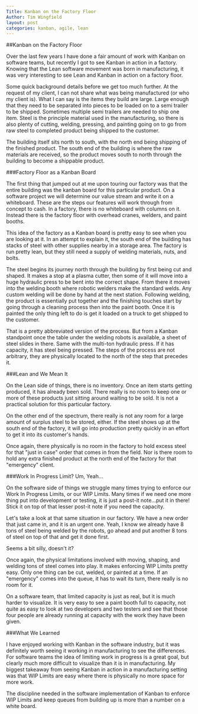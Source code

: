 ```yaml
---
Title: Kanban on the Factory Floor
Author: Tim Wingfield
layout: post
categories: kanban, agile, lean
---
```

##Kanban on the Factory Floor

Over the last few years I have done a fair amount of work with Kanban on software teams,
but recently I got to see Kanban in action in a factory. Knowing that the Lean software
movement was born in manufacturing, it was very interesting to see Lean and Kanban in
action on a factory floor.

Some quick background details before we get too much further. At the request of my
client, I can not share what was being manufactured (or who my client is). What I can
say is the items they build are large. Large enough that they need to be separated into
pieces to be loaded on to a semi trailer to be shipped. Sometimes multiple semi trailers
are needed to ship one item. Steel is the principle material used in the manufacturing,
so there is also plenty of cutting, welding, pressing, and painting going on to go from
raw steel to completed product being shipped to the customer.

The building itself sits north to south, with the north end being shipping of the
finished product. The south end of the building is where the raw materials are
received, so the product moves south to north through the building to become a shippable
product.

###Factory Floor as a Kanban Board

The first thing that jumped out at me upon touring our factory was that the entire
building was the kanban board for this particular product. On a software project we will determine our value stream and write it on a whiteboard. These are the steps our features will work through from concept to cash. In a factory, there is no whiteboard with columns on it. Instead there is the factory floor with overhead cranes, welders, and paint booths.

This idea of the factory as a Kanban board is pretty easy to see when you are looking at
it. In an attempt to explain it, the south end of the building has stacks of steel with
other supplies nearby in a storage area. The factory is run pretty lean, but they still
need a supply of welding materials, nuts, and bolts. 

The steel begins its journey north through the building by first being cut and shaped.
It makes a stop at a plasma cutter, then some of it will move into a huge hydraulic press to be bent into the correct shape. From there it moves into the welding booth where robotic welders make the standard welds. Any custom welding will be done by hand at the next station. Following welding, the product is essentially put together and the finishing touches start by going through a cleaning process then into the paint booth. Once it is painted the only thing left to do is get it loaded on a truck to get shipped to the customer.

That is a pretty abbreviated version of the process. But from a Kanban standpoint once
the table under the welding robots is available, a sheet of steel slides in there. Same
with the multi-ton hydraulic press. If it has capacity, it has steel being pressed. The steps of the process are not arbitrary, they are physically located to the north of the step that precedes it.

###Lean and We Mean It

On the Lean side of things, there is no inventory. Once an item starts getting produced,
it has already been sold. There really is no room to keep one or more of these products
just sitting around waiting to be sold. It is not a practical solution for this
particular factory.

On the other end of the spectrum, there really is not any room for a large amount of
surplus steel to be stored, either. If the steel shows up at the south end of the
factory, it will go into production pretty quickly in an effort to get it into its
customer's hands.

Once again, there physically is no room in the factory to hold excess steel for that
"just in case" order that comes in from the field. Nor is there room to hold any extra
finished product at the north end of the factory for that "emergency" client.

###Work In Progress Limit? Um, Yeah...

On the software side of things we struggle many times trying to enforce our Work In
Progress Limits, or our WIP Limits. Many times if we need one more thing put into
development or testing, it is just a post-it note...put it in there! Stick it on top of
that lesser post-it note if you need the capacity.

Let's take a look at that same situation in our factory. We have a new order that just
came in, and it is an urgent one. Yeah, I know we already have 8 tons of steel being
welded by the robots, go ahead and put another 8 tons of steel on top of that and
get it done first.

Seems a bit silly, doesn't it?

Once again, the physical limitations involved with moving, shaping, and welding tons of
steel comes into play. It makes enforcing WIP Limits pretty easy. Only one thing can be
cut, welded, or painted at a time. If an "emergency" comes into the queue, it has to
wait its turn, there really is no room for it.

On a software team, that limited capacity is just as real, but it is much harder to
visualize. It is very easy to see a paint booth full to capacity, not quite as easy to
look at two developers and two testers and see that those four people are already
running at capacity with the work they have been given.

###What We Learned

I have enjoyed working with Kanban in the software industry, but it was definitely worth
seeing it working in manufacturing to see the differences. For software teams the
idea of limiting work in progress is a great goal, but clearly much more difficult to
visualize than it is in manufacturing. My biggest takeaway from seeing Kanban in action
in a manufacturing setting was that WIP Limits are easy where there is physically no more space for more work. 

The discipline needed in the software implementation of Kanban to enforce WIP Limits and keep queues from building up is more than a number on a white board.
